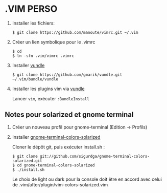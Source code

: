 .VIM PERSO
==========

1. Installer les fichiers:

     ```
     $ git clone https://github.com/manoute/vimrc.git ~/.vim
     ```

2. Créer un lien symbolique pour le .vimrc

    ```
    $ cd
    $ ln -sfn .vim/vimrc .vimrc
    ```

3. Installer [vundle](https://github.com/gmarik/vundle)

    ```
    $ git clone https://github.com/gmarik/vundle.git ~/.vim/bundle/vundle
    ```

4. Installer les plugins vim via [vundle](https://github.com/gmarik/vundle)

    Lancer `vim`, exécuter `:BundleInstall` 

Notes pour solarized et gnome terminal
--------------------------------------

1. Créer un nouveau profil pour gnome-terminal (Edition -> Profils)

2. Installer [gnome-terminal-colors-solarized](https://github.com/sigurdga/gnome-terminal-colors-solarized)

    Cloner le dépôt git, puis exécuter install.sh :

    ```
    $ git clone git://github.com/sigurdga/gnome-terminal-colors-solarized.git
    $ cd gnome-terminal-colors-solarized
    $ ./install.sh
    ```

    Le choix de light ou dark pour la console doit être en accord avec celui de .vim/after/plugin/vim-colors-solarized.vim


